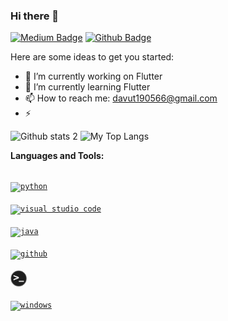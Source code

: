 ### Hi there 👋


[![Medium Badge](https://img.shields.io/badge/-Medium-757575?style=flat-quare&labelColor=757575&logo=Medium&logoColor=white&link=link)](https://davut190566.medium.com) 
[![Github Badge](https://img.shields.io/badge/-Github-000?style=quare&labelColor=000&logo=Github&logoColor=white&link=link)](https://github.com/davidoof66) 

Here are some ideas to get you started:
- 🔭 I’m currently working on Flutter
- 🌱 I’m currently learning Flutter
- 📫 How to reach me: davut190566@gmail.com
- ⚡ 


![Github stats 2](https://github-readme-stats.vercel.app/api?username=davidoof66&show_icons=true&theme=radical)
<img  src="https://github-readme-stats.vercel.app/api/top-langs/?username=davidoof66&layout=compact&hide=html,css" alt="My Top Langs" />

**Languages and Tools:**  


[<code>
<img alt="python" width="26px" src="https://img.icons8.com/color/240/000000/python.png">
</code>](https://www.python.org/)
[<code>
<img alt="visual studio code" width="26px" src="https://img.icons8.com/fluent/240/000000/visual-studio-code-2019.png" />
</code>](https://code.visualstudio.com/)
[<code>
<img alt="java" width="26px" src="https://img.icons8.com/color/240/000000/java-coffee-cup-logo.png">
</code>](https://docs.oracle.com/en/java/)
[<code>
<img alt="github" width="26px" src="https://img.icons8.com/ios-glyphs/240/000000/github.png">
</code>](https://github.com/)
[<code>
<img alt="terminal" width="26px" src="https://raw.githubusercontent.com/github/explore/80688e429a7d4ef2fca1e82350fe8e3517d3494d/topics/terminal/terminal.png">
</code>](https://docs.microsoft.com/en-us/windows/terminal/)
[<code>
<img alt="windows" width="26px" src="https://img.icons8.com/color/240/000000/windows-10.png">
</code>](https://www.microsoft.com/en-us/windows)
